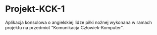 # Projekt-KCK-1
Aplikacja konsolowa o angielskiej lidze piłki nożnej wykonana w ramach projektu na przedmiot "Komunikacja Człowiek-Komputer".
